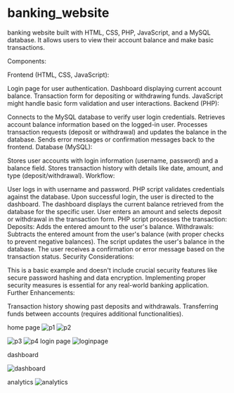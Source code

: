 # banking_website
banking website built with HTML, CSS, PHP, JavaScript, and a MySQL database. It allows users to view their account balance and make basic transactions.

Components:

Frontend (HTML, CSS, JavaScript):

Login page for user authentication.
Dashboard displaying current account balance.
Transaction form for depositing or withdrawing funds.
JavaScript might handle basic form validation and user interactions.
Backend (PHP):

Connects to the MySQL database to verify user login credentials.
Retrieves account balance information based on the logged-in user.
Processes transaction requests (deposit or withdrawal) and updates the balance in the database.
Sends error messages or confirmation messages back to the frontend.
Database (MySQL):

Stores user accounts with login information (username, password) and a balance field.
Stores transaction history with details like date, amount, and type (deposit/withdrawal).
Workflow:

User logs in with username and password.
PHP script validates credentials against the database.
Upon successful login, the user is directed to the dashboard.
The dashboard displays the current balance retrieved from the database for the specific user.
User enters an amount and selects deposit or withdrawal in the transaction form.
PHP script processes the transaction:
Deposits: Adds the entered amount to the user's balance.
Withdrawals: Subtracts the entered amount from the user's balance (with proper checks to prevent negative balances).
The script updates the user's balance in the database.
The user receives a confirmation or error message based on the transaction status.
Security Considerations:

This is a basic example and doesn't include crucial security features like secure password hashing and data encryption.
Implementing proper security measures is essential for any real-world banking application.
Further Enhancements:

Transaction history showing past deposits and withdrawals.
Transferring funds between accounts (requires additional functionalities).

home page
![p1](https://github.com/111faizan/banking_website/assets/95275307/d7cbcdf5-a97f-4011-a148-bfa772ae79eb)
![p2](https://github.com/111faizan/banking_website/assets/95275307/88bad81a-9a3e-4234-bd16-0156ffbb2ca7)

![p3](https://github.com/111faizan/banking_website/assets/95275307/7413f056-3800-4677-a279-2ed671c323ef)
![p4](https://github.com/111faizan/banking_website/assets/95275307/66d7c5d6-dab8-4e8f-8bab-c3f487a39f62)
login page
![loginpage](https://github.com/111faizan/banking_website/assets/95275307/7722b4a2-f128-433a-8bbf-b9246e744885)

dashboard

![dashboard](https://github.com/111faizan/banking_website/assets/95275307/809d5cd6-5fbf-40d5-afdc-9c6bd84552c7)

analytics
![analytics](https://github.com/111faizan/banking_website/assets/95275307/e108ef4c-807c-4ba2-9a9e-0f50c408e1c7)





